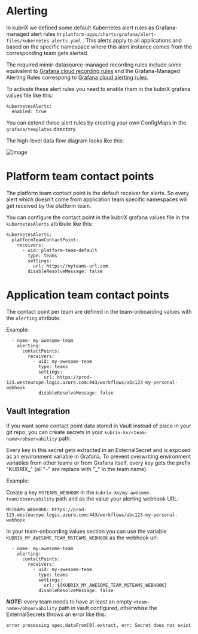 # Alerting

In kubriX we defined some default Kubernetes alert rules as Grafana-managed alert rules in `platform-apps/charts/grafana/alert-files/kubernetes-alerts.yaml` . This alerts apply to all applications and based on the specific namespace where this alert instance comes from the corresponding team gets alerted.

The required mimir-datasource-managed recording rules include some equivalent to [Grafana cloud recording rules](https://grafana.com/docs/grafana-cloud/monitor-infrastructure/kubernetes-monitoring/configuration/manage-configuration/#recording-rules) and the Grafana-Managed Alerting Rules correspong to [Grafana cloud alerting rules](https://grafana.com/docs/grafana-cloud/monitor-infrastructure/kubernetes-monitoring/configuration/manage-configuration/#alerting-rules).

To activate these alert rules you need to enable them in the kubriX grafana values file like this:

```
kubernetesAlerts:
  enabled: true
```

You can extend these alert rules by creating your own ConfigMaps in the `grafana/templates` directory.

The high-level data flow diagram looks like this:

![image](../img/alerting-data-flow.png)

# Platform team contact points

The platform team contact point is the default receiver for alerts. So every alert which doesn't come from application team specific namespaces will get received by the platform team.

You can configure the contact point in the kubriX grafana values file in the `kubernetesAlerts` attribute like this:

```
kubernetesAlerts:
  platformTeamContactPoint:
    receivers:
      - uid: platform-team-default
        type: teams
        settings:
          url: https://myteams-url.com
        disableResolveMessage: false
```

# Application team contact points

The contact point per team are defined in the team-onboarding values with the `alerting` attribute.

Example:

```
  - name: my-awesome-team
    alerting:
      contactPoints:
        receivers:
          - uid: my-awesome-team
            type: teams
            settings:
              url: https://prod-123.westeurope.logic.azure.com:443/workflows/abc123-my-personal-webhook
            disableResolveMessage: false
```

## Vault Integration

If you want some contact point data stored in Vault instead of place in your git repo,
you can create secrets in your `kubrix-kv/<team-name>/observability` path.

Every key in this secret gets extracted in an ExternalSecret and is exposed as an environment variable in Grafana.
To prevent overwriting environment variables from other teams or from Grafana itself, every key gets the prefix "KUBRIX_<team-name>" (all "-" are replace with "_" in the team name).

Example:

Create a key `MSTEAMS_WEBHOOK` in the `kubrix-kv/my-awesome-team/observability` path and as the value your alerting webhook URL:

```
MSTEAMS_WEBHOOK: https://prod-123.westeurope.logic.azure.com:443/workflows/abc123-my-personal-webhook
```

In your team-onboarding values section you can use the variable `KUBRIX_MY_AWESOME_TEAM_MSTEAMS_WEBHOOK` as the webhook url:

```
  - name: my-awesome-team
    alerting:
      contactPoints:
        receivers:
          - uid: my-awesome-team
            type: teams
            settings:
              url: ${KUBRIX_MY_AWESOME_TEAM_MSTEAMS_WEBHOOK}
            disableResolveMessage: false
```

**_NOTE:_** every team needs to have at least an empty `<team-name>/observability` path in vault configured, otherwhise the ExternalSecrets throws an error like this:

```
error processing spec.dataFrom[0].extract, err: Secret does not exist
```
              